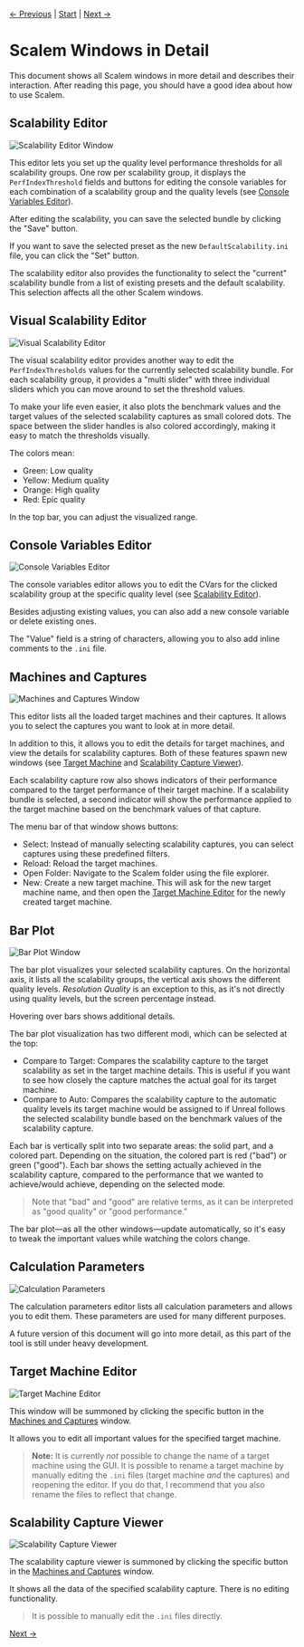 [← Previous](../Window-Overview/index.md) | [Start](../../index.md) | [Next →](../How-to-Use/index.md)

# Scalem Windows in Detail

This document shows all Scalem windows in more detail and describes their interaction.
After reading this page, you should have a good idea about how to use Scalem.

## Scalability Editor

![Scalability Editor Window](../Media/scalability-editor.png)

This editor lets you set up the quality level performance thresholds for all scalability groups.
One row per scalability group, it displays the `PerfIndexThreshold` fields and buttons for editing the console variables for each combination of a scalability group and the quality levels (see [Console Variables Editor](#console-variables-editor)).

After editing the scalability, you can save the selected bundle by clicking the "Save" button.

If you want to save the selected preset as the new `DefaultScalability.ini` file, you can click the "Set" button.

The scalability editor also provides the functionality to select the "current" scalability bundle from a list of existing presets and the default scalability.
This selection affects all the other Scalem windows.

## Visual Scalability Editor

![Visual Scalability Editor](../Media/visual-scalability.png)

The visual scalability editor provides another way to edit the `PerfIndexThresholds` values for the currently selected scalability bundle.
For each scalability group, it provides a "multi slider" with three individual sliders which you can move around to set the threshold values.

To make your life even easier, it also plots the benchmark values and the target values of the selected scalability captures as small colored dots.
The space between the slider handles is also colored accordingly, making it easy to match the thresholds visually.

The colors mean:

- Green: Low quality
- Yellow: Medium quality
- Orange: High quality
- Red: Epic quality

In the top bar, you can adjust the visualized range.

## Console Variables Editor

![Console Variables Editor](../Media/console-variables.png)

The console variables editor allows you to edit the CVars for the clicked scalability group at the specific quality level (see [Scalability Editor](#scalability-editor)).

Besides adjusting existing values, you can also add a new console variable or delete existing ones.

The "Value" field is a string of characters, allowing you to also add inline comments to the `.ini` file.

## Machines and Captures

![Machines and Captures Window](../Media/machines-and-captures.png)

This editor lists all the loaded target machines and their captures.
It allows you to select the captures you want to look at in more detail.

In addition to this, it allows you to edit the details for target machines, and view the details for scalability captures.
Both of these features spawn new windows (see [Target Machine](#target-machine-editor) and [Scalability Capture Viewer](#scalability-capture-viewer)).

Each scalability capture row also shows indicators of their performance compared to the target performance of their target machine.
If a scalability bundle is selected, a second indicator will show the performance applied to the target machine based on the benchmark values of that capture.

The menu bar of that window shows buttons:

- Select: Instead of manually selecting scalability captures, you can select captures using these predefined filters.
- Reload: Reload the target machines.
- Open Folder: Navigate to the Scalem folder using the file explorer.
- New: Create a new target machine.
  This will ask for the new target machine name, and then open the [Target Machine Editor](#target-machine-editor) for the newly created target machine.

## Bar Plot

![Bar Plot Window](../Media/bar-plot.png)

The bar plot visualizes your selected scalability captures.
On the horizontal axis, it lists all the scalability groups, the vertical axis shows the different quality levels.
_Resolution Quality_ is an exception to this, as it's not directly using quality levels, but the screen percentage instead.

Hovering over bars shows additional details.

The bar plot visualization has two different modi, which can be selected at the top:

- Compare to Target:
  Compares the scalability capture to the target scalability as set in the target machine details.
  This is useful if you want to see how closely the capture matches the actual goal for its target machine.
- Compare to Auto:
  Compares the scalability capture to the automatic quality levels its target machine would be assigned to if Unreal follows the selected scalability bundle based on the benchmark values of the scalability capture.

Each bar is vertically split into two separate areas: the solid part, and a colored part.
Depending on the situation, the colored part is red ("bad") or green ("good").
Each bar shows the setting actually achieved in the scalability capture, compared to the performance that we wanted to achieve/would achieve, depending on the selected mode.

> Note that "bad" and "good" are relative terms, as it can be interpreted as "good quality" or "good performance."

The bar plot&mdash;as all the other windows&mdash;update automatically, so it's easy to tweak the important values while watching the colors change.

## Calculation Parameters

![Calculation Parameters](../Media/calc-params.png)

The calculation parameters editor lists all calculation parameters and allows you to edit them.
These parameters are used for many different purposes.

A future version of this document will go into more detail, as this part of the tool is still under heavy development.

## Target Machine Editor

![Target Machine Editor](../Media/target-machine-editor.png)

This window will be summoned by clicking the specific button in the [Machines and Captures](#machines-and-captures) window.

It allows you to edit all important values for the specified target machine.

> **Note:** It is currently _not_ possible to change the name of a target machine using the GUI.
> It is possible to rename a target machine by manually editing the `.ini` files (target machine _and_ the captures) and reopening the editor.
> If you do that, I recommend that you also rename the files to reflect that change.

## Scalability Capture Viewer

![Scalability Capture Viewer](../Media/capture-viewer.png)

The scalability capture viewer is summoned by clicking the specific button in the [Machines and Captures](#machines-and-captures) window.

It shows all the data of the specified scalability capture.
There is no editing functionality.

> It is possible to manually edit the `.ini` files directly.


[Next →](../How-to-Use/index.md)
